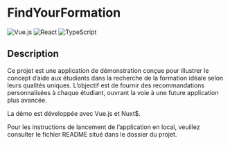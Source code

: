 # FindYourFormation
![Vue.js](https://img.shields.io/badge/vuejs-%2335495e.svg?style=for-the-badge&logo=vuedotjs&logoColor=%234FC08D)
![React](https://img.shields.io/badge/react-%2320232a.svg?style=for-the-badge&logo=react&logoColor=%2361DAFB)
![TypeScript](https://img.shields.io/badge/typescript-%23007ACC.svg?style=for-the-badge&logo=typescript&logoColor=white)

## Description
Ce projet est une application de démonstration conçue pour illustrer le concept d’aide aux étudiants dans la recherche de la formation idéale selon leurs qualités uniques. L’objectif est de fournir des recommandations personnalisées à chaque étudiant, ouvrant la voie à une future application plus avancée.

La démo est développée avec Vue.js et Nuxt$.

Pour les instructions de lancement de l’application en local, veuillez consulter le fichier README situé dans le dossier du projet.
